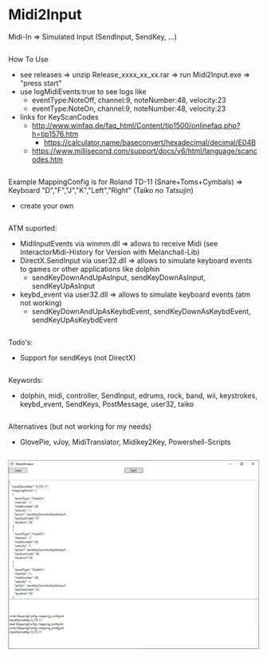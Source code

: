 # Midi2Input
Midi-In => Simulated Input (SendInput, SendKey, ...)
<pre>
</pre>
How To Use
* see releases => unzip Release_xxxx_xx_xx.rar => run Midi2Input.exe => "press start"
* use logMidiEvents:true to see logs like
  * eventType:NoteOff, channel:9, noteNumber:48, velocity:23
  * eventType:NoteOn, channel:9, noteNumber:48, velocity:23
* links for KeyScanCodes
  * http://www.winfaq.de/faq_html/Content/tip1500/onlinefaq.php?h=tip1576.htm
    * https://calculator.name/baseconvert/hexadecimal/decimal/E04B
  * https://www.millisecond.com/support/docs/v6/html/language/scancodes.htm
<pre>
</pre>
Example MappingConfig is for Roland TD-11 (Snare+Toms+Cymbals) => Keyboard "D","F","J","K","Left","Right" (Taiko no Tatsujin)
* create your own
<pre>
</pre>
ATM suported:
* MidiInputEvents via winmm.dll => allows to receive Midi (see InteractorMidi-History for Version with Melanchall-Lib)
* DirectX.SendInput via user32.dll => allows to simulate keyboard events to games or other applications like dolphin
  * sendKeyDownAndUpAsInput, sendKeyDownAsInput, sendKeyUpAsInput
* keybd_event via user32.dll => allows to simulate keyboard events (atm not working)
  * sendKeyDownAndUpAsKeybdEvent, sendKeyDownAsKeybdEvent, sendKeyUpAsKeybdEvent
<pre>
</pre>
Todo's:
* Support for sendKeys (not DirectX)
<pre>
</pre>
Keywords:
* dolphin, midi, controller, SendInput, edrums, rock, band, wii, keystrokes, keybd_event, SendKeys, PostMessage, user32, taiko
<pre>
</pre>
Alternatives (but not working for my needs)
* GlovePie, vJoy, MidiTranslator, Midikey2Key, Powershell-Scripts
<pre>
</pre>
![Screenshot](Midi2Input.png)
